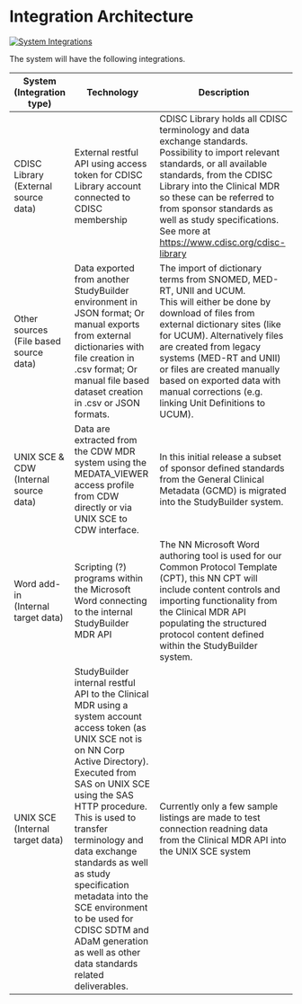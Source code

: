 # Integration Architecture

[![System Integrations](~@source/images/documentation/studybuilder-system-integrations-future.svg)](../../images/documentation/studybuilder-system-integrations-future.svg)


The system will have the following integrations.

| System <br> (Integration type) | Technology | Description |
| ---------- | ------ | ------------------ |
| CDISC Library <br> (External source data) | External restful API using access token for CDISC Library account connected to CDISC membership | CDISC Library holds all CDISC terminology and data exchange standards. <br> Possibility to import relevant standards, or all available standards, from the CDISC Library into the Clinical MDR so these can be referred to from sponsor standards as well as study specifications. <br> See more at https://www.cdisc.org/cdisc-library |
| Other sources <br> (File based source data) | Data exported from another StudyBuilder environment in JSON format; Or manual exports from external dictionaries with file creation in .csv format; Or manual file based dataset creation in .csv or JSON formats. | The import of dictionary terms from SNOMED, MED-RT, UNII and UCUM. <br> This will either be done by download of files from external dictionary sites (like for UCUM). Alternatively files are created from legacy systems (MED-RT and UNII) or files are created manually based on exported data with manual corrections (e.g. linking Unit Definitions to UCUM). |
| UNIX SCE & CDW <br> (Internal source data) | Data are extracted from the CDW MDR system using the MEDATA_VIEWER access profile from CDW directly or via UNIX SCE to CDW interface. | In this initial release a subset of sponsor defined standards from the General Clinical Metadata (GCMD) is migrated into the StudyBuilder system.  |
| Word add-in <br> (Internal target data) | Scripting (?) programs within the Microsoft Word connecting to the internal StudyBuilder MDR API | The NN Microsoft Word authoring tool is used for our Common Protocol Template (CPT), this NN CPT will include content controls and importing functionality from the Clinical MDR API populating the structured protocol content defined within the StudyBuilder system. |
| UNIX SCE <br> (Internal target data) | StudyBuilder internal restful API to the Clinical MDR using a system account access token (as UNIX SCE not is on NN Corp Active Directory).<br> Executed from SAS on UNIX SCE using the SAS HTTP procedure.<br> This is used to transfer terminology and data exchange standards as well as study specification metadata into the SCE environment to be used for CDISC SDTM and ADaM generation as well as other data standards related deliverables. | Currently only a few sample listings are made to test connection readning data from the Clinical MDR API into the UNIX SCE system |

